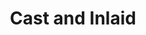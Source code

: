 ---
label: 
title: "Cast and Inlaid"
order: 440
layout: table-of-contents
presentation: grid
outputs: [ html ]
---